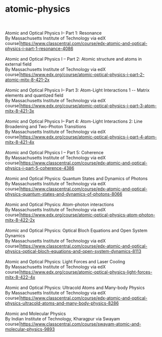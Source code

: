 # atomic-physics<br><br>

Atomic and Optical Physics I– Part 1: Resonance<br>By Massachusetts Institute of Technology via edX<br>course|https://www.classcentral.com/course/edx-atomic-and-optical-physics-i-part-1-resonance-4086<br><br>
Atomic and Optical Physics I – Part 2: Atomic structure and atoms in external field<br>By Massachusetts Institute of Technology via edX<br>course|https://www.edx.org/course/atomic-optical-physics-i-part-2-atomic-mitx-8-421-2x<br><br>
Atomic and Optical Physics I– Part 3: Atom-Light Interactions 1 -- Matrix elements and quantized field<br>By Massachusetts Institute of Technology via edX<br>course|https://www.edx.org/course/atomic-optical-physics-i-part-3-atom-mitx-8-421-3x<br><br>
Atomic and Optical Physics I– Part 4: Atom-Light Interactions 2: Line Broadening and Two-Photon Transitions<br>By Massachusetts Institute of Technology via edX<br>course|https://www.edx.org/course/atomic-optical-physics-i-part-4-atom-mitx-8-421-4x<br><br>
Atomic and Optical Physics I – Part 5: Coherence<br>By Massachusetts Institute of Technology via edX<br>course|https://www.classcentral.com/course/edx-atomic-and-optical-physics-i-part-5-coherence-4386<br><br>
Atomic and Optical Physics: Quantum States and Dynamics of Photons<br>By Massachusetts Institute of Technology via edX<br>course|https://www.classcentral.com/course/edx-atomic-and-optical-physics-quantum-states-and-dynamics-of-photons-8066<br><br>
Atomic and Optical Physics: Atom-photon interactions<br>By Massachusetts Institute of Technology via edX<br>course|https://www.edx.org/course/atomic-optical-physics-atom-photon-mitx-8-422-2x<br><br>
Atomic and Optical Physics: Optical Bloch Equations and Open System Dynamics<br>By Massachusetts Institute of Technology via edX<br>course|https://www.classcentral.com/course/edx-atomic-and-optical-physics-optical-bloch-equations-and-open-system-dynamics-8113<br><br>
Atomic and Optical Physics: Light Forces and Laser Cooling<br>By Massachusetts Institute of Technology via edX<br>course|https://www.edx.org/course/atomic-optical-physics-light-forces-mitx-8-422-4x<br><br>
Atomic and Optical Physics: Ultracold Atoms and Many-body Physics<br>By Massachusetts Institute of Technology via edX<br>course|https://www.classcentral.com/course/edx-atomic-and-optical-physics-ultracold-atoms-and-many-body-physics-8286<br><br>
Atomic and Molecular Physics<br>By Indian Institute of Technology, Kharagpur via Swayam<br>course|https://www.classcentral.com/course/swayam-atomic-and-molecular-physics-9893<br><br>
